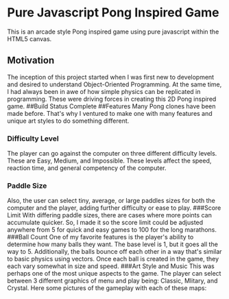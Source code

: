 # Pure Javascript Pong Inspired Game
This is an arcade style Pong inspired game using pure javascript within the HTML5 canvas.
## Motivation
The inception of this project started when I was first new to development and desired to understand Object-Oriented Programming. At the same time, I had always been in awe of how simple physics can be replicated in programming. These were driving forces in creating this 2D Pong inspired game.
##Build Status
Complete
##Features
Many Pong clones have been made before. That's why I ventured to make one with many features and unique art styles to do something different.
### Difficulty Level
The player can go against the computer on three different difficulty levels. These are Easy, Medium, and Impossible. These levels affect the speed, reaction time, and general competency of the computer.
### Paddle Size
Also, the user can select tiny, average, or large paddles sizes for both the computer and the player, adding further difficulty or ease to play.
###Score Limit
With differing paddle sizes, there are cases where more points can accumulate quicker. So, I made it so the score limit could be adjusted anywhere from 5 for quick and easy games to 100 for the long marathons.
###Ball Count 
One of my favorite features is the player's ability to determine how many balls they want. The base level is 1, but it goes all the way to 5. Additionally, the balls bounce off each other in a way that's similar to basic physics using vectors. Once each ball is created in the game, they each vary somewhat in size and speed. 
###Art Style and Music
This was perhaps one of the most unique aspects to the game. The player can select between 3 different graphics of menu and play being: Classic, Mlitary, and Crystal. Here some pictures of the gameplay with each of these maps:
